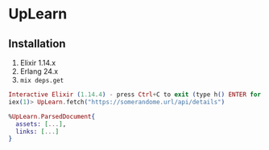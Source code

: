 # UpLearn

## Installation

  1. Elixir 1.14.x
  2. Erlang 24.x
  3. `mix deps.get`

```elixir
Interactive Elixir (1.14.4) - press Ctrl+C to exit (type h() ENTER for help)
iex(1)> UpLearn.fetch("https://somerandome.url/api/details")

%UpLearn.ParsedDocument{
  assets: [...],
  links: [...]
}
```

